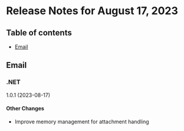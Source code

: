 # Release Notes for August 17, 2023

## Table of contents
* [Email](#email)

## Email

### .NET
1.0.1 (2023-08-17)
#### Other Changes
- Improve memory management for attachment handling
